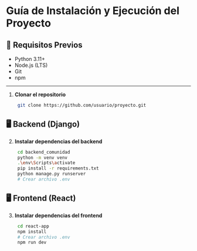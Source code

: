 # Guía de Instalación y Ejecución del Proyecto

## 🚀 Requisitos Previos
- Python 3.11+
- Node.js (LTS)
- Git
- npm
---


1. **Clonar el repositorio**
   ```bash
    git clone https://github.com/usuario/proyecto.git

## 🖥️ Backend (Django)
2. **Instalar dependencias del backend**
   ```bash
    cd backend_comunidad
    python -m venv venv
    .\env\Scripts\activate
    pip install -r requirements.txt
    python manage.py runserver
    # Crear archivo .env

## 🖥️ Frontend (React)
3. **Instalar dependencias del frontend**
   ```bash
    cd react-app
    npm install
    # Crear archivo .env
    npm run dev





